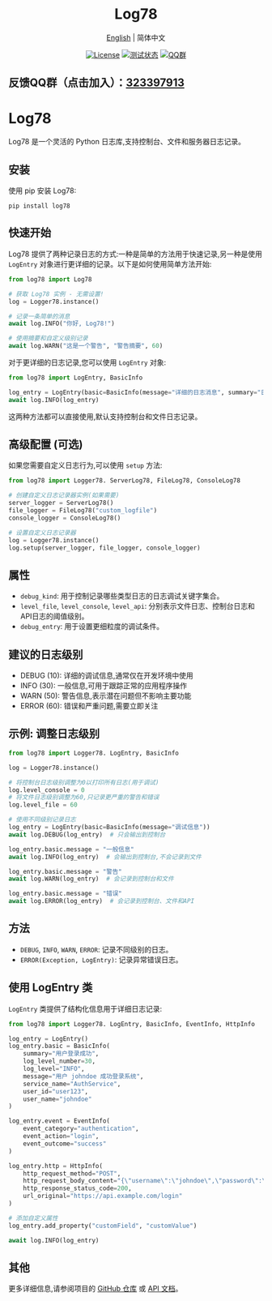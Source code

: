 
<h1 align="center">Log78</h1>
<div align="center">

[English](./README.md) | 简体中文

[![License](https://img.shields.io/badge/license-Apache%202-green.svg)](https://www.apache.org/licenses/LICENSE-2.0)
[![测试状态](https://github.com/www778878net/Log78/actions/workflows/BuildandTest.yml/badge.svg?branch=main)](https://github.com/www778878net/Log78/actions/workflows/BuildandTest.yml)
[![QQ群](https://img.shields.io/badge/QQ群-323397913-blue.svg?style=flat-square&color=12b7f5&logo=qq)](https://qm.qq.com/cgi-bin/qm/qr?k=it9gUUVdBEDWiTOH21NsoRHAbE9IAzAO&jump_from=webapi&authKey=KQwSXEPwpAlzAFvanFURm0Foec9G9Dak0DmThWCexhqUFbWzlGjAFC7t0jrjdKdL)
</div>

## 反馈QQ群（点击加入）：[323397913](https://qm.qq.com/cgi-bin/qm/qr?k=it9gUUVdBEDWiTOH21NsoRHAbE9IAzAO&jump_from=webapi&authKey=KQwSXEPwpAlzAFvanFURm0Foec9G9Dak0DmThWCexhqUFbWzlGjAFC7t0jrjdKdL)

# Log78

Log78 是一个灵活的  Python 日志库,支持控制台、文件和服务器日志记录。

## 安装

使用 pip 安装 Log78:

```
pip install log78
```

## 快速开始

Log78 提供了两种记录日志的方式:一种是简单的方法用于快速记录,另一种是使用 `LogEntry` 对象进行更详细的记录。以下是如何使用简单方法开始:

```python
from log78 import Log78

# 获取 Log78 实例 - 无需设置!
log = Logger78.instance()

# 记录一条简单的消息
await log.INFO("你好, Log78!")

# 使用摘要和自定义级别记录
await log.WARN("这是一个警告", "警告摘要", 60)
```

对于更详细的日志记录,您可以使用 `LogEntry` 对象:

```python
from log78 import LogEntry, BasicInfo

log_entry = LogEntry(basic=BasicInfo(message="详细的日志消息", summary="日志摘要"))
await log.INFO(log_entry)
```

这两种方法都可以直接使用,默认支持控制台和文件日志记录。

## 高级配置 (可选)

如果您需要自定义日志行为,可以使用 `setup` 方法:

```python
from log78 import Logger78. ServerLog78, FileLog78, ConsoleLog78

# 创建自定义日志记录器实例(如果需要)
server_logger = ServerLog78()
file_logger = FileLog78("custom_logfile")
console_logger = ConsoleLog78()

# 设置自定义日志记录器
log = Logger78.instance()
log.setup(server_logger, file_logger, console_logger)
```

## 属性

- `debug_kind`: 用于控制记录哪些类型日志的日志调试关键字集合。
- `level_file`, `level_console`, `level_api`: 分别表示文件日志、控制台日志和API日志的阈值级别。
- `debug_entry`: 用于设置更细粒度的调试条件。

## 建议的日志级别

- DEBUG (10): 详细的调试信息,通常仅在开发环境中使用
- INFO (30): 一般信息,可用于跟踪正常的应用程序操作
- WARN (50): 警告信息,表示潜在问题但不影响主要功能
- ERROR (60): 错误和严重问题,需要立即关注

## 示例: 调整日志级别

```python
from log78 import Logger78. LogEntry, BasicInfo

log = Logger78.instance()

# 将控制台日志级别调整为0以打印所有日志(用于调试)
log.level_console = 0
# 将文件日志级别调整为60,只记录更严重的警告和错误
log.level_file = 60

# 使用不同级别记录日志
log_entry = LogEntry(basic=BasicInfo(message="调试信息"))
await log.DEBUG(log_entry)  # 只会输出到控制台

log_entry.basic.message = "一般信息"
await log.INFO(log_entry)  # 会输出到控制台,不会记录到文件

log_entry.basic.message = "警告"
await log.WARN(log_entry)  # 会记录到控制台和文件

log_entry.basic.message = "错误"
await log.ERROR(log_entry)  # 会记录到控制台、文件和API
```

## 方法

- `DEBUG`, `INFO`, `WARN`, `ERROR`: 记录不同级别的日志。
- `ERROR(Exception, LogEntry)`: 记录异常错误日志。

## 使用 LogEntry 类

`LogEntry` 类提供了结构化信息用于详细日志记录:

```python
from log78 import Logger78. LogEntry, BasicInfo, EventInfo, HttpInfo

log_entry = LogEntry()
log_entry.basic = BasicInfo(
    summary="用户登录成功",
    log_level_number=30,
    log_level="INFO",
    message="用户 johndoe 成功登录系统",
    service_name="AuthService",
    user_id="user123",
    user_name="johndoe"
)

log_entry.event = EventInfo(
    event_category="authentication",
    event_action="login",
    event_outcome="success"
)

log_entry.http = HttpInfo(
    http_request_method="POST",
    http_request_body_content="{\"username\":\"johndoe\",\"password\":\"*****\"}",
    http_response_status_code=200,
    url_original="https://api.example.com/login"
)

# 添加自定义属性
log_entry.add_property("customField", "customValue")

await log.INFO(log_entry)
```

## 其他

更多详细信息,请参阅项目的 [GitHub 仓库](https://github.com/www778878net/Log78) 或 [API 文档](http://www.778878.net/docs/#/Log78/)。
